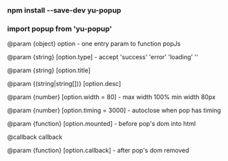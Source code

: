 ### npm install --save-dev yu-popup

### import popup from 'yu-popup'



  @param {object} option - one entry param to function popJs

  @param {string} [option.type] - accept 'success' 'error' 'loading' ''

  @param {string} [option.title]

  @param {(string|string[])} [option.desc]

  @param {number} [option.width = 80] - max width 100%  min width 80px

  @param {number} [option.timing = 3000] - autoclose when pop has timing

  @param {function} [option.mounted] - before pop's dom into html

  @callback callback

  @param {function} [option.callback] - after pop's dom removed

